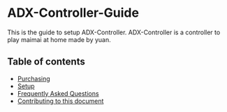 # ADX-Controller-Guide

This is the guide to setup ADX-Controller.
ADX-Controller is a controller to play maimai at home made by yuan.

## Table of contents
- [Purchasing](document/Purchasing.md)
- [Setup](document/Setup.md)
- [Frequently Asked Questions](Frequently%20Asked%20Questions.md)
- [Contributing to this document](document/Contributing.md)
